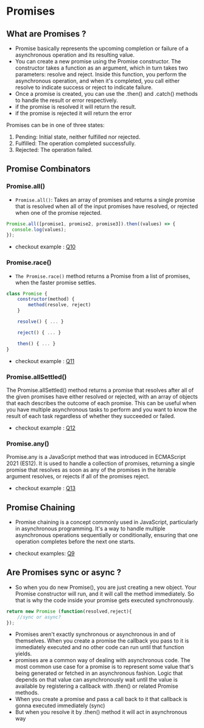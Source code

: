 # Promises

## What are Promises ? 
- Promise basically represents the upcoming completion or failure of a asynchronous operation and its resulting value. 
- You can create a new promise using the Promise constructor. The constructor takes a function as an argument, which in turn takes two parameters: resolve and reject. Inside this function, you perform the asynchronous operation, and when it's completed, you call either resolve to indicate success or reject to indicate failure.
- Once a promise is created, you can use the .then() and .catch() methods to handle the result or error respectively.
- if the promise is resolved it will return the result.
- if the promise is rejected it will return the error

Promises can be in one of three states:
1. Pending: Initial state, neither fulfilled nor rejected.
2. Fulfilled: The operation completed successfully.
3. Rejected: The operation failed.


## Promise Combinators


### Promise.all()
- `Promise.all()`:  Takes an array of promises and returns a single promise that is resolved when all of the input promises have resolved, or rejected when one of the promise rejected.

```javascript
Promise.all([promise1, promise2, promise3]).then((values) => {
  console.log(values);
});
```

- checkout example :
[Q10](Q10.js)

### Promise.race()

- `The Promise.race()` method returns a Promise from a list of promises, when the faster promise settles.

```javascript
class Promise {
    constructor(method) {
        method(resolve, reject)
    }

    resolve() { ... }

    reject() { ... }

    then() { ... }
}

```

- checkout example :
[Q11](Q11.js)


### Promise.allSettled()

The Promise.allSettled() method returns a promise that resolves after all of the given promises have either resolved or rejected, with an array of objects that each describes the outcome of each promise. This can be useful when you have multiple asynchronous tasks to perform and you want to know the result of each task regardless of whether they succeeded or failed.

- checkout example :
[Q12](Q12.js)



### Promise.any()
Promise.any is a JavaScript method that was introduced in ECMAScript 2021 (ES12). It is used to handle a collection of promises, returning a single promise that resolves as soon as any of the promises in the iterable argument resolves, or rejects if all of the promises reject.

- checkout example :
[Q13](Q13.js)



## Promise Chaining 

- Promise chaining is a concept commonly used in JavaScript, particularly in asynchronous programming. It's a way to handle multiple asynchronous operations sequentially or conditionally, ensuring that one operation completes before the next one starts.

- checkout examples:
[Q9](Q9.js)


## Are Promises sync or async ? 
- So when you do new Promise(), you are just creating a new object. Your Promise constructor will run, and it will call the method immediately. So that is why the code inside your promise gets executed synchronously. 

```javascript
return new Promise (function(resolved,reject){
    //sync or async? 
});

```

- Promises aren't exactly synchronous or asynchronous in and of themselves. When you create a promise the callback you pass to it is immediately executed and no other code can run until that function yields. 
- promises are a common way of dealing with asynchronous code. The most common use case for a promise is to represent some value that's being generated or fetched in an asynchronous fashion. Logic that depends on that value can asynchronously wait until the value is available by registering a callback with .then() or related Promise methods.
- When you create a promise and pass a call back to it that callback is gonna executed immediately (sync)
- But when you resolve it by .then() method it will act in asynchronous way 
